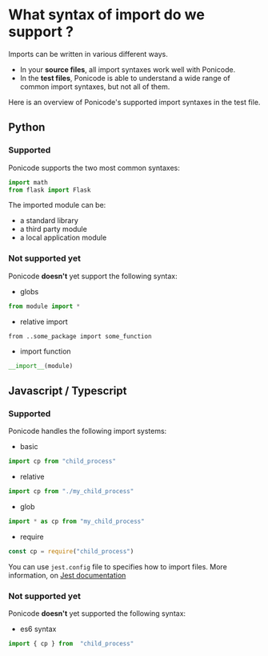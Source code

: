 # What syntax of import do we support ?

Imports can be written in various different ways.
* In your **source files**, all import syntaxes work well with Ponicode.
* In the **test files**, Ponicode is able to understand a wide range of common import syntaxes, but not all of them.

Here is an overview of Ponicode's supported import syntaxes in the test file.
## Python
### Supported

Ponicode supports the two most common syntaxes:

```python
import math
from flask import Flask
```
The imported module can be:
* a standard library
* a third party module
* a local application module

### Not supported yet

Ponicode **doesn't** yet support the following syntax:
* globs
```python
from module import *
```
* relative import
```pyton
from ..some_package import some_function
```
* import function
```python
__import__(module)
```

## Javascript / Typescript

### Supported

Ponicode handles the following import systems:
* basic
```javascript
import cp from "child_process"
```
* relative
```javascript
import cp from "./my_child_process"
```
* glob
```javascript
import * as cp from "my_child_process"
```
* require
```javascript
const cp = require("child_process")
```

You can use `jest.config` file to specifies how to import files. More information, on [Jest documentation](https://jestjs.io/docs/configuration)


### Not supported yet

Ponicode **doesn't** yet supported the following syntax:
* es6 syntax
```javascript
import { cp } from  "child_process"
``` 
